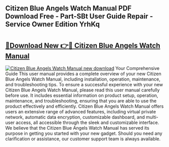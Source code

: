 ## Citizen Blue Angels Watch Manual PDF Download Free - Part-SBt User Guide Repair - Service Owner Edition YrhKq

# <h2><a href="http://bc20294.oget.top/?id=Citizen+Blue+Angels+Watch+Manual">🔗Download New 👉🔴 Citizen Blue Angels Watch Manual</a></h2>

[![Citizen Blue Angels Watch Manual new download](https://i.imgur.com/5g1atiW.png)](http://bc20294.oget.top/?id=Citizen+Blue+Angels+Watch+Manual)
Your Comprehensive Guide This user manual provides a complete overview of your new Citizen Blue Angels Watch Manual, including installation, operation, maintenance, and troubleshooting tips. To ensure a successful experience with your new Citizen Blue Angels Watch Manual, please read this user manual carefully before use. It includes essential information on product setup, operation, maintenance, and troubleshooting, ensuring that you are able to use the product effectively and efficiently. Citizen Blue Angels Watch Manual offers users an extensive range of advanced features, including virtual private network, automatic data encryption, customizable dashboard, and multi-user access, all accessible through the sleek and customizable interface. We believe that the Citizen Blue Angels Watch Manual has served its purpose in getting you started with your new gadget. Should you need any clarification or assistance, our customer support team is always available.
